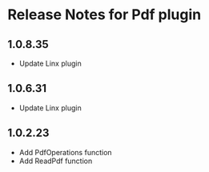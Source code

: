# Release Notes for Pdf plugin

<a id="1.0.8.35"></a>
## 1.0.8.35
- Update Linx plugin

<a id="1.0.6.31"></a>
## 1.0.6.31
- Update Linx plugin

<a id="1.0.2.23"></a>
## 1.0.2.23
- Add PdfOperations function
- Add ReadPdf function
